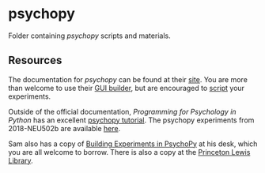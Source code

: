 # psychopy

Folder containing *psychopy* scripts and materials.

## Resources
The documentation for *psychopy* can be found at their [site](http://www.psychopy.org/documentation.html).
You are more than welcome to use their [GUI builder](http://www.psychopy.org/builder/builder.html),
but are encouraged to [script](http://www.psychopy.org/coder/coder.html) your experiments.

Outside of the official documentation, *Programming for Psychology in Python* has an excellent [psychopy tutorial](http://www.djmannion.net/psych_programming/vision/intro/intro.html). The psychopy experiments from 2018-NEU502b are available [here](https://github.com/szorowi1/pni-courses/tree/master/neu502b/psychopy).

Sam also has a copy of [Building Experiments in PsychoPy](https://www.amazon.com/Building-Experiments-PsychoPy-Jonathan-Peirce/dp/1473991390) at his desk, which you are all welcome to borrow. There is also a copy at the [Princeton Lewis Library](https://catalog.princeton.edu/catalog/10892742).

